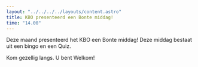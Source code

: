```yaml
---
layout: "../../../../layouts/content.astro"
title: KBO presenteerd een Bonte middag!
time: "14.00"
---
```


Deze maand presenteerd het KBO een Bonte middag!
Deze middag bestaat uit een bingo en een Quiz.

Kom gezellig langs. U bent Welkom!
